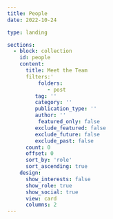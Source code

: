 ```yaml
---
title: People
date: 2022-10-24

type: landing

sections:
  - block: collection
    id: people
    content:
      title: Meet the Team
      filters:'    
      	  folders:
      	     - post
         tag: ''
         category: ''
         publication_type: ''
         author: ''
     	  featured_only: false
         exclude_featured: false
         exclude_future: false
         exclude_past: false
      count: 0
      offset: 0
      sort_by: 'role'
      sort_ascending: true
    design:
      show_interests: false
      show_role: true
      show_social: true
      view: card
      columns: 2
---
```

